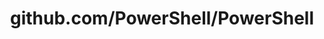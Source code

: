 ---
layout: post
title: github.com/PowerShell/PowerShell
categories: link
tags: [انگلیسی, گیت‌هاب, برنامه‌نویسی]
---
